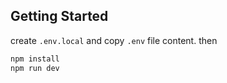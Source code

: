 
## Getting Started
create `.env.local` and copy `.env` file content.
then
```bash
npm install
npm run dev
```